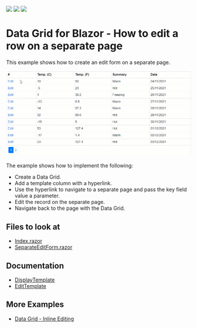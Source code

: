 <!-- default badges list -->
![](https://img.shields.io/endpoint?url=https://codecentral.devexpress.com/api/v1/VersionRange/198051624/20.2.3%2B)
[![](https://img.shields.io/badge/Open_in_DevExpress_Support_Center-FF7200?style=flat-square&logo=DevExpress&logoColor=white)](https://supportcenter.devexpress.com/ticket/details/T802173)
[![](https://img.shields.io/badge/📖_How_to_use_DevExpress_Examples-e9f6fc?style=flat-square)](https://docs.devexpress.com/GeneralInformation/403183)
<!-- default badges end -->

# Data Grid for Blazor - How to edit a row on a separate page

This example shows how to create an edit form on a separate page.

![Edit form on a separate page](images/datagrid-with-external-edit-form.gif)

The example shows how to implement the following:
* Create a Data Grid.
* Add a template column with a hyperlink.
* Use the hyperlink to navigate to a separate page and pass the key field value a parameter. 
* Edit the record on the separate page.
* Navigate back to the page with the Data Grid.

<!-- default file list -->
## Files to look at

* [Index.razor](./CS/DataGridSeparateEditForm/Pages/Index.razor)
* [SeparateEditForm.razor](./CS/DataGridSeparateEditForm/Pages/AdditionalPages/SeparateEditForm.razor)
<!-- default file list end -->

## Documentation

* [DisplayTemplate](https://docs.devexpress.com/Blazor/DevExpress.Blazor.DxDataGridColumn.DisplayTemplate)
* [EditTemplate](https://docs.devexpress.com/Blazor/DevExpress.Blazor.DxDataGridColumn.EditTemplate)

## More Examples

* [Data Grid - Inline Editing](https://github.com/DevExpress-Examples/Blazor-dxdatagrid-inline-editing)
